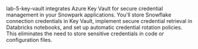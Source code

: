 lab-5-key-vault integrates Azure Key Vault for secure credential management in your Snowpark applications. You'll store Snowflake connection credentials in Key Vault, implement secure credential retrieval in Databricks notebooks, and set up automatic credential rotation policies. This eliminates the need to store sensitive credentials in code or configuration files.